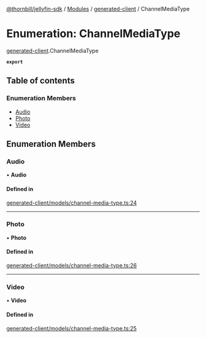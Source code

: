 [@thornbill/jellyfin-sdk](../README.md) / [Modules](../modules.md) / [generated-client](../modules/generated_client.md) / ChannelMediaType

# Enumeration: ChannelMediaType

[generated-client](../modules/generated_client.md).ChannelMediaType

**`export`**

## Table of contents

### Enumeration Members

- [Audio](generated_client.ChannelMediaType.md#audio)
- [Photo](generated_client.ChannelMediaType.md#photo)
- [Video](generated_client.ChannelMediaType.md#video)

## Enumeration Members

### Audio

• **Audio**

#### Defined in

[generated-client/models/channel-media-type.ts:24](https://github.com/thornbill/jellyfin-sdk-typescript/blob/03092f3/src/generated-client/models/channel-media-type.ts#L24)

___

### Photo

• **Photo**

#### Defined in

[generated-client/models/channel-media-type.ts:26](https://github.com/thornbill/jellyfin-sdk-typescript/blob/03092f3/src/generated-client/models/channel-media-type.ts#L26)

___

### Video

• **Video**

#### Defined in

[generated-client/models/channel-media-type.ts:25](https://github.com/thornbill/jellyfin-sdk-typescript/blob/03092f3/src/generated-client/models/channel-media-type.ts#L25)
